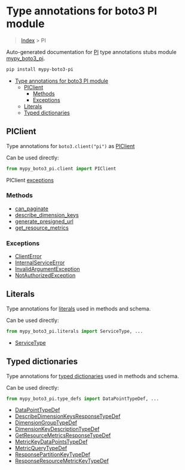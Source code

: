# Type annotations for boto3 PI module

> [Index](..) > PI

Auto-generated documentation for
[PI](https://boto3.amazonaws.com/v1/documentation/api/latest/reference/services/pi.html#PI)
type annotations stubs module
[mypy_boto3_pi](https://pypi.org/project/mypy-boto3-pi/).

```bash
pip install mypy-boto3-pi
```

- [Type annotations for boto3 PI module](#type-annotations-for-boto3-pi-module)
  - [PIClient](#piclient)
    - [Methods](#methods)
    - [Exceptions](#exceptions)
  - [Literals](#literals)
  - [Typed dictionaries](#typed-dictionaries)

## PIClient

Type annotations for `boto3.client("pi")` as [PIClient](./client.md)

Can be used directly:

```python
from mypy_boto3_pi.client import PIClient
```

PIClient [exceptions](./client.md#exceptions)

### Methods

- [can_paginate](./client.md#can-paginate)
- [describe_dimension_keys](./client.md#describe-dimension-keys)
- [generate_presigned_url](./client.md#generate-presigned-url)
- [get_resource_metrics](./client.md#get-resource-metrics)

### Exceptions

- [ClientError](./client.md#clienterror)
- [InternalServiceError](./client.md#internalserviceerror)
- [InvalidArgumentException](./client.md#invalidargumentexception)
- [NotAuthorizedException](./client.md#notauthorizedexception)

## Literals

Type annotations for [literals](./literals.md) used in methods and schema.

Can be used directly:

```python
from mypy_boto3_pi.literals import ServiceType, ...
```

- [ServiceType](./literals.md#servicetype)

## Typed dictionaries

Type annotations for [typed dictionaries](./type_defs.md) used in methods and
schema.

Can be used directly:

```python
from mypy_boto3_pi.type_defs import DataPointTypeDef, ...
```

- [DataPointTypeDef](./type_defs.md#datapointtypedef)
- [DescribeDimensionKeysResponseTypeDef](./type_defs.md#describedimensionkeysresponsetypedef)
- [DimensionGroupTypeDef](./type_defs.md#dimensiongrouptypedef)
- [DimensionKeyDescriptionTypeDef](./type_defs.md#dimensionkeydescriptiontypedef)
- [GetResourceMetricsResponseTypeDef](./type_defs.md#getresourcemetricsresponsetypedef)
- [MetricKeyDataPointsTypeDef](./type_defs.md#metrickeydatapointstypedef)
- [MetricQueryTypeDef](./type_defs.md#metricquerytypedef)
- [ResponsePartitionKeyTypeDef](./type_defs.md#responsepartitionkeytypedef)
- [ResponseResourceMetricKeyTypeDef](./type_defs.md#responseresourcemetrickeytypedef)
